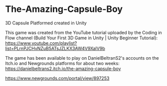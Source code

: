 # The-Amazing-Capsule-Boy
3D Capsule Platformed created in Unity

This game was created from the YouTube tutorial uploaded by the Coding in Flow channel (Build Your First 3D Game in Unity | Unity Beginner Tutorial): 
https://www.youtube.com/playlist?list=PLrnPJCHvNZuB5ATsJZLKX3AW4V9XaIV9b

The game has been available to play on DanielBeltranS2's accounts on the Itch.io and Newgrounds platforms for about two weeks:
https://danielbeltrans2.itch.io/the-amazing-capsule-boy

https://www.newgrounds.com/portal/view/897253
